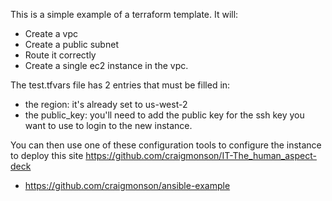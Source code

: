 This is a simple example of a terraform template.  It will:
  * Create a vpc
  * Create a public subnet
  * Route it correctly
  * Create a single ec2 instance in the vpc.

The test.tfvars file has 2 entries that must be filled in:
  * the region: it's already set to us-west-2
  * the public_key: you'll need to add the public key for the ssh key you want to use to login to the new instance.

You can then use one of these configuration tools to configure the instance to deploy this site https://github.com/craigmonson/IT-The_human_aspect-deck
  * https://github.com/craigmonson/ansible-example

